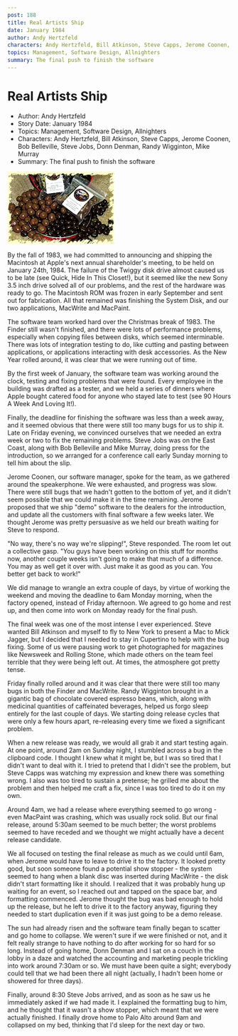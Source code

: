 ```yaml
---
post: 188
title: Real Artists Ship
date: January 1984
author: Andy Hertzfeld
characters: Andy Hertzfeld, Bill Atkinson, Steve Capps, Jerome Coonen, Bob Belleville, Steve Jobs, Donn Denman, Randy Wigginton, Mike Murray
topics: Management, Software Design, Allnighters
summary: The final push to finish the software
---
```


# Real Artists Ship
* Author: Andy Hertzfeld
* Story Date: January 1984
* Topics: Management, Software Design, Allnighters
* Characters: Andy Hertzfeld, Bill Atkinson, Steve Capps, Jerome Coonen, Bob Belleville, Steve Jobs, Donn Denman, Randy Wigginton, Mike Murray
* Summary: The final push to finish the software

![Chocolate Covered Espresso Beans](images/Macintosh/expresso_beans.gif) 

    
By the fall of 1983, we had committed to announcing and shipping the Macintosh at Apple's next annual shareholder's meeting, to be held on January 24th, 1984.  The failure of the Twiggy disk drive almost caused us to be late (see Quick, Hide In This Closet!), but it seemed like the new Sony 3.5 inch drive solved all of our problems, and the rest of the hardware was ready to go. The Macintosh ROM was frozen in early September and sent out for fabrication.  All that remained was finishing the System Disk, and our two applications, MacWrite and MacPaint.


The software team worked hard over the Christmas break of 1983. The Finder still wasn't finished, and there were lots of performance problems, especially when copying files between disks, which seemed interminable.  There was lots of integration testing to do, like cutting and pasting between applications, or applications interacting with desk accessories.  As the New Year rolled around, it was clear that we were running out of time.

By the first week of January, the software team was working around the clock, testing and fixing problems that were found.  Every employee in the building was drafted as a tester, and we held a series of dinners where Apple bought catered food for anyone who stayed late to test (see 90 Hours A Week And Loving It!).

Finally, the deadline for finishing the software was less than a week away, and it seemed obvious that there were still too many bugs for us to ship it.  Late on Friday evening, we convinced ourselves that we needed an extra week or two to fix the remaining problems.   Steve Jobs was on the East Coast, along with Bob Belleville and Mike Murray, doing press for the introduction, so we arranged for a conference call early Sunday morning to tell him about the slip.

Jerome Coonen, our software manager, spoke for the team, as we gathered around the speakerphone.  We were exhausted, and progress was slow.   There were still bugs that we hadn't gotten to the bottom of yet, and it didn't seem possible that we could make it in the time remaining.  Jerome proposed that we ship "demo" software to the dealers for the introduction, and update all the customers with final software a few weeks later.  We thought Jerome was pretty persuasive as we held our breath waiting for Steve to respond.

"No way, there's no way we're slipping!", Steve responded.  The room let out a collective gasp.  "You guys have been working on this stuff for months now, another couple weeks isn't going to make that much of a difference. You may as well get it over with. Just make it as good as you can. You better get back to work!"

We did manage to wrangle an extra couple of days, by virtue of working the weekend and moving the deadline to 6am Monday morning, when the factory opened, instead of Friday afternoon.  We agreed to go home and rest up, and then come into work on Monday ready for the final push.

The final week was one of the most intense I ever experienced.  Steve wanted Bill Atkinson and myself to fly to New York to present a Mac to Mick Jagger, but I decided that I needed to stay in Cupertino to help with the bug fixing.  Some of us were pausing work to get photographed for magazines like Newsweek and Rolling Stone, which made others on the team feel terrible that they were being left out.  At times, the atmosphere got pretty tense.

Friday finally rolled around and it was clear that there were still too many bugs in both the Finder and MacWrite.  Randy Wigginton brought in a gigantic bag of chocolate covered espresso beans, which, along with medicinal quantities of caffeinated beverages, helped us forgo sleep entirely for the last couple of days.   We starting doing release cycles that were only a few hours apart, re-releasing every time we fixed a significant problem.

When a new release was ready, we would all grab it and start testing again.  At one point, around 2am on Sunday night, I stumbled across a bug in the clipboard code.  I thought I knew what it might be, but I was so tired that I didn't want to deal with it.  I tried to pretend that I didn't see the problem, but Steve Capps was watching my expression and knew there was something wrong. I also was too tired to sustain a pretense; he grilled me about the problem and then helped me craft a fix, since I was too tired to do it on my own.

Around 4am, we had a release where everything seemed to go wrong - even MacPaint was crashing, which was usually rock solid.  But our final release, around 5:30am seemed to be much better; the worst problems seemed to have receded and we thought we might actually have a decent release candidate.

We all focused on testing the final release as much as we could until 6am, when Jerome would have to leave to drive it to the factory.  It looked pretty good, but soon someone found a potential show stopper -  the system seemed to hang when a blank disc was inserted during MacWrite - the disk didn't start formatting like it should.  I realized that it was probably hung up waiting for an event, so I reached out and tapped on the space bar, and formatting commenced.  Jerome thought the bug was bad enough to hold up the release, but he left to drive it to the factory anyway, figuring they needed to start duplication even if it was just going to be a demo release.

The sun had already risen and the software team finally began to scatter and go home to collapse.  We weren't sure if we were finished or not, and it felt really strange to have nothing to do after working for so hard for so long.  Instead of going home, Donn Denman and I sat on a couch in the lobby in a daze and watched the accounting and marketing people trickling into work around 7:30am or so.  We must have been quite a sight; everybody could tell that we had been there all night (actually, I hadn't been home or showered for three days).

Finally, around 8:30 Steve Jobs arrived, and as soon as he saw us he immediately asked if we had made it.  I explained the formatting bug to him, and he thought that it wasn't a show stopper, which meant that we were actually finished.  I finally drove home to Palo Alto around 9am and collapsed on my bed, thinking that I'd sleep for the next day or two.

